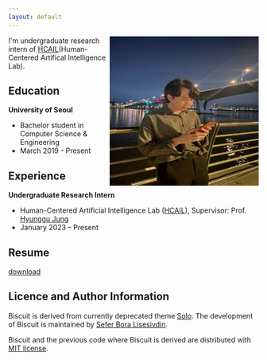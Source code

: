 ```yaml
---
layout: default
---
```

<img src="profile.jpg" height="300px" width="300px" align="right"> 

I'm undergraduate research intern of [HCAIL](https://hcail.uos.ac.kr/)(Human-Centered Artifical Intelligence Lab). 


## Education

**University of Seoul**  
- Bachelor student in Computer Science & Engineering  
- March 2019 - Present


## Experience

**Undergraduate Research Intern**  						          
- Human-Centered Artificial Intelligence Lab ([HCAIL](https://hcail.uos.ac.kr/)), Supervisor: Prof. [Hyunggu Jung](http://hyunggujung.com/index.html)  
- January 2023 – Present  

## Resume
[download](resume_SanghunKim.pdf)


## Licence and Author Information

Biscuit is derived from currently deprecated theme [Solo](http://github.com/chibicode/solo). The development of Biscuit is maintained by [Sefer Bora Lisesivdin](https://lrgresearch.org/bora).

Biscuit and the previous code where Biscuit is derived are distributed with [MIT license](https://github.com/sblisesivdin/biscuit/blob/gh-pages/LICENSE).
